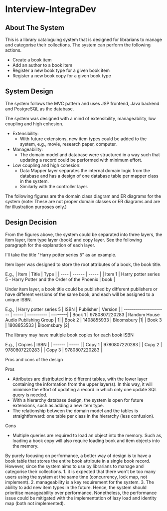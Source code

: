 # Interview-IntegraDev

## About The System


This is a library cataloguing system that is designed for librarians to manage and categorise their collections. The system can perform the following actions.

- Create a book item
- Add an author to a book item
- Register a new book type for a given book item
- Register a new book copy for a given book type

## System Design

The system follows the MVC pattern and uses JSP frontend, Java backend and PostgreSQL as the database.

The system was designed with a mind of extensibility, manageability, low coupling and high cohesion.
- Extensibility: 
  - With future extensions, new item types could be added to the system, e.g., movie, research paper, computer.
- Manageability: 
  - The domain model and database were structured in a way such that updating a record could be performed with minimum effort.
- Low coupling and high cohesion: 
  - Data Mapper layer separates the internal domain logic from the database and has a design of one database table per mapper class in the system.
  - Similarly with the controller layer.
  
The following figures are the domain class diagram and ER diagrams for the system (note: These are not proper domain classes or ER diagrams and are for illustration purposes only.)










## Design Decision

From the figures above, the system could be separated into three layers, the item layer, item type layer (book) and copy layer. See the following paragraph for the explanation of each layer.

I'll take the title "Harry potter series 5" as an example.

Item layer was designed to store the root attributes of a book, the book title.

E.g.,
| Item | Title  | Type  |
| ---- | ------ | ----- | 
| Item 1 | Harry potter series 5 - Harry Potter and the Order of the Phoenix | book |


Under item layer, a book title could be published by different publishers or have different versions of the same book, and each will be assigned to a unique ISBN.

E.g.,
| Harry potter series 5 | ISBN  | Publisher  | Version |
| --------------------- | ----- | ---------- | --------|
| Book 1 | 9780807220283 | Random House Audio Publishing Group | 1|
| Book 2 | 1408855933 |  Bloomsbury |1|
| Book 3 | 1808853533 |  Bloomsbury |2|


The library may have multiple book copies for each book ISBN 

E.g.,
| Copies | ISBN  |
| ------ | ----- |
| Copy 1 | 9780807220283 |
| Copy 2 | 9780807220283 |
| Copy 3 | 9780807220283 |



Pros and cons of the design

Pros
- Attributes are distributed into different tables, with the lower layer containing the information from the upper layer(s). In this way, it will minimise the effort of updating a record in which only one update SQL query is needed.
- With a hierarchy database design, the system is open for future extensions, such as adding a new item type.
- The relationship between the domain model and the tables is straightforward: one table per class in the hierarchy (less confusion).

Cons
- Multiple queries are required to load an object into the memory. Such as, loading a book copy will also require loading book and item objects into the memory.  


By purely focusing on performance, a better way of design is to have a book table that stores the entire book attribute in a single book record. However, since the system aims to use by librarians to manage and categorise their collections. 1. it is expected that there won't be too many users using the system at the same time (concurrency, lock map, not implement). 2. manageability is a key requirement for the system. 3. The ability to add new item types in the future. Hence, the system should prioritise manageability over performance. Nonetheless, the performance issue could be mitigated with the implementation of lazy load and identity map (both not implemented).
